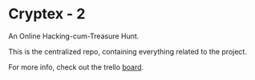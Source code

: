 Cryptex - 2
===========

An Online Hacking-cum-Treasure Hunt.

This is the centralized repo, containing everything related to the project.

For more info, check out the trello [board](http://goo.gl/UR6ZG "Cryptex 2").
